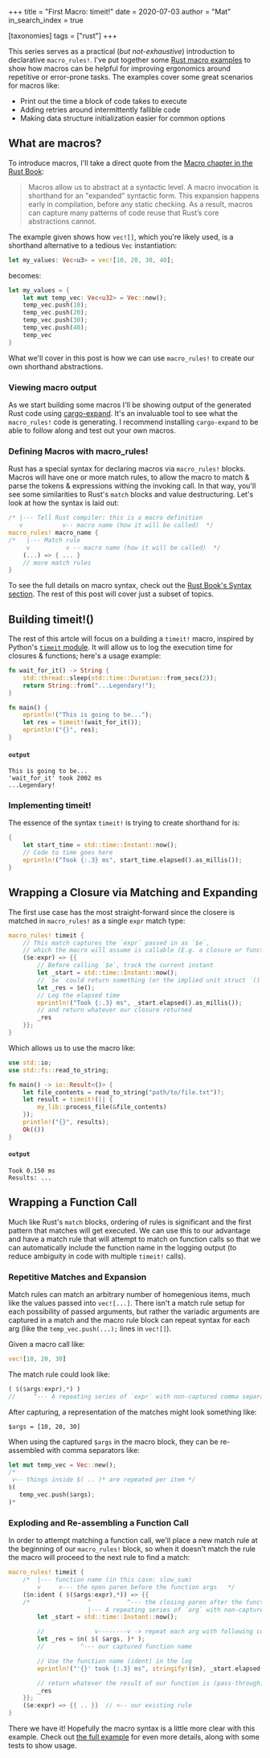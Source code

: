 +++
title = "First Macro: timeit!"
date = 2020-07-03
author = "Mat"
in_search_index = true

[taxonomies]
tags = ["rust"]
+++

This series serves as a practical (*but not-exhaustive*) introduction to declarative `macro_rules!`. I've put together some [Rust macro examples](https://github.com/thepacketgeek/rust-macros-demo) to show how macros can be helpful for improving ergonomics around repetitive or error-prone tasks. The examples cover some great scenarios for macros like:

- Print out the time a block of code takes to execute
- Adding retries around intermittently fallible code
- Making data structure initialization easier for common options
<!-- more -->

## What are macros?
To introduce macros, I'll take a direct quote from the [Macro chapter in the Rust Book](https://doc.rust-lang.org/1.7.0/book/macros.html):

> Macros allow us to abstract at a syntactic level. A macro invocation is shorthand for an "expanded" syntactic form. This expansion happens early in compilation, before any static checking. As a result, macros can capture many patterns of code reuse that Rust’s core abstractions cannot.

The example given shows how `vec![]`, which you're likely used, is a shorthand alternative to a tedious `Vec` instantiation:

```rust
let my_values: Vec<u3> = vec![10, 20, 30, 40];
```

becomes:
```rust
let my_values = {
    let mut temp_vec: Vec<u32> = Vec::new();
    temp_vec.push(10);
    temp_vec.push(20);
    temp_vec.push(30);
    temp_vec.push(40);
    temp_vec
}
```

What we'll cover in this post is how we can use `macro_rules!` to create our own shorthand abstractions.

### Viewing macro output
As we start building some macros I'll be showing output of the generated Rust code using [cargo-expand](https://crates.io/crates/cargo-expand). It's an invaluable tool to see what the `macro_rules!` code is generating. I recommend installing `cargo-expand` to be able to follow along and test out your own macros.

### Defining Macros with macro_rules!
Rust has a special syntax for declaring macros via `macro_rules!` blocks. Macros will have one or more match rules, to allow the macro to match & parse the tokens & expressions withing the invoking call. In that way, you'll see some similarities to Rust's `match` blocks and value destructuring. Let's look at how the syntax is laid out:

```rust
/* |--- Tell Rust compiler: this is a macro definition
   v           v-- macro name (how it will be called)  */
macro_rules! macro_name {
/*   |--- Match rule
     v          v -- macro name (how it will be called)  */
    (...) => { ... }
    // more match rules
}
```

To see the full details on macro syntax, check out the [Rust Book's Syntax section](https://doc.rust-lang.org/1.7.0/book/macros.html#syntactic-requirements). The rest of this post will cover just a subset of topics.

## Building timeit!()

The rest of this artcle will focus on a building a `timeit!` macro, inspired by Python's [`timeit` module](https://docs.python.org/3.8/library/timeit.html). It will allow us to log the execution time for closures & functions; here's a usage example:

```rust
fn wait_for_it() -> String {
    std::thread::sleep(std::time::Duration::from_secs(2));
    return String::from("...Legendary!");
}

fn main() {
    eprintln!("This is going to be...");
    let res = timeit!(wait_for_it());
    eprintln!("{}", res);
}
```

#### **`output`**
```
This is going to be...
'wait_for_it' took 2002 ms
...Legendary!
```

### Implementing timeit!
The essence of the syntax `timeit!` is trying to create shorthand for is:

```rust
{
    let start_time = std::time::Instant::now();
    // Code to time goes here
    eprintln!("Took {:.3} ms", start_time.elapsed().as_millis());
}
```

## Wrapping a Closure via Matching and Expanding
The first use case has the most straight-forward since the closere is matched in `macro_rules!` as a single `expr` match type:

```rust
macro_rules! timeit {
    // This match captures the `expr` passed in as `$e`,
    // which the macro will assume is callable (E.g. a closure or function)
    ($e:expr) => {{
        // Before calling `$e`, track the current instant
        let _start = std::time::Instant::now();
        // `$e` could return something (or the implied unit struct `()`), so capture that in `_res`
        let _res = $e();
        // Log the elapsed time
        eprintln!("Took {:.3} ms", _start.elapsed().as_millis());
        // and return whatever our closure returned
        _res
    }};
}
```

Which allows us to use the macro like:

```rust
use std::io;
use std::fs::read_to_string;

fn main() -> io::Result<()> {
    let file_contents = read_to_string("path/to/file.txt")?;
    let result = timeit!(|| {
        my_lib::process_file(&file_contents)
    });
    println!("{}", results);
    Ok(())
}
```

#### **`output`**
```
Took 0.150 ms
Results: ...
```

## Wrapping a Function Call
Much like Rust's `match` blocks, ordering of rules is significant and the first pattern that matches will get executed. We can use this to our advantage and have a match rule that will attempt to match on function calls so that we can automatically include the function name in the logging output (to reduce ambiguity in code with multiple `timeit!` calls).

### Repetitive Matches and Expansion
Match rules can match an arbitrary number of homegenious items, much like the values passed into `vec![...]`. There isn't a match rule setup for each possibility of passed arguments, but rather the variadic arguments are captured in a match and the macro rule block can repeat syntax for each arg (like the `temp_vec.push(...);` lines in `vec![]`).

Given a macro call like:

```rust
vec![10, 20, 30]
```

The match rule could look like:
```rust
( $($args:expr),*) )
//     ^--- A repeating series of `expr` with non-captured comma separators
```

After capturing, a representation of the matches might look something like:
```
$args = [10, 20, 30]
```

When using the captured `$args` in the macro block, they can be re-assembled with comma separators like:

```rust
let mut temp_vec = Vec::new();
/*
 v-- things inside $( .. )* are repeated per item */
$(
   temp_vec.push($args);
)*
```

### Exploding and Re-assembling a Function Call
In order to attempt matching a function call, we'll place a new match rule at the beginning of our `macro_rules!` block, so when it doesn't match the rule the macro will proceed to the next rule to find a match:

```rust
macro_rules! timeit {
    /*  |--- function name (in this case: slow_sum)
        v     v--- the open paren before the function args   */
    ($n:ident ( $($args:expr),*)) => {{
    /*                ^          ^--- the closing paren after the function args)
                      |--- A repeating series of `arg` with non-captured comma separators */
        let _start = std::time::Instant::now();

        //              v--------v -> repeat each arg with following comma
        let _res = $n( $( $args, )* );
        //          ^--- our captured function name

        // Use the function name (ident) in the log
        eprintln!("'{}' took {:.3} ms", stringify!($n), _start.elapsed().as_millis());

        // return whatever the result of our function is (pass-through, like `dbg!()`)
        _res
    }};
    ($e:expr) => {{ .. }}  // <-- our existing rule
}
```

There we have it! Hopefully the macro syntax is a little more clear with this example. Check out [the full example](https://github.com/thepacketgeek/rust-macros-demo/blob/master/timeit/src/lib.rs) for even more details, along with some tests to show usage.